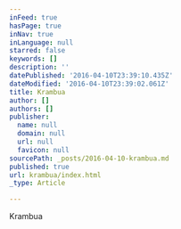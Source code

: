 ```yaml
---
inFeed: true
hasPage: true
inNav: true
inLanguage: null
starred: false
keywords: []
description: ''
datePublished: '2016-04-10T23:39:10.435Z'
dateModified: '2016-04-10T23:39:02.061Z'
title: Krambua
author: []
authors: []
publisher:
  name: null
  domain: null
  url: null
  favicon: null
sourcePath: _posts/2016-04-10-krambua.md
published: true
url: krambua/index.html
_type: Article

---
```

Krambua